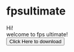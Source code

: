 # fpsultimate
Hi!
<br>
welcome to fps ultimate!
<br>
    <button onclick="window.location.href='x-github-client://openRepo/https://github.com/ShinzoStudios/fpsultimate?branch=main&filepath=FpsUltimate.exe';">
      Click Here to download
    </button>
